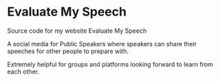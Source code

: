 # Evaluate My Speech

Source code for my website Evaluate My Speech


A social media for Public Speakers where speakers can share their speeches for other people to prepare with.

Extremely helpful for groups and platforms looking forward to learn from each other.
